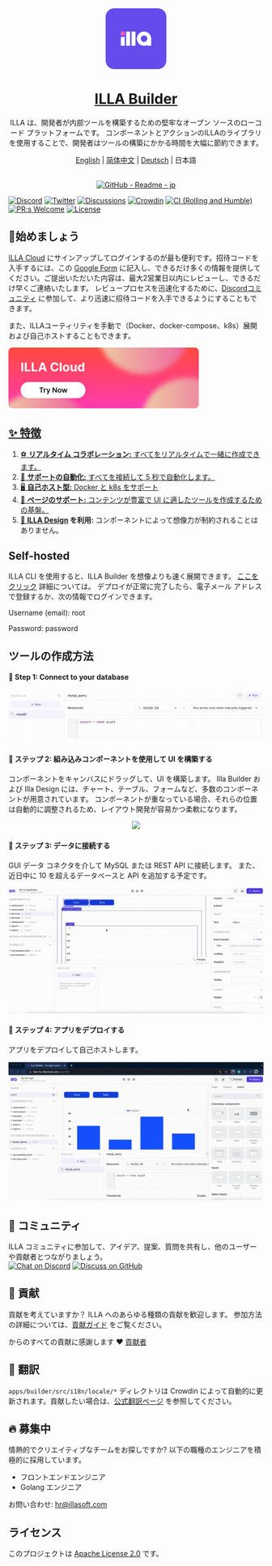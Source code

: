 
<div align="center">
  <a href="https://cloud.illacloud.com?utm_source=github&utm_medium=readme&utm_campaign=github-readme">
    <img alt="ILLA Design Logo" width="120px" height="120px" src="https://github.com/illacloud/.github/blob/main/assets/images/illa-logo.svg"/>
  </a>
</div>

<h1 align="center"><a href="https://cloud.illacloud.com?utm_source=github&utm_medium=readme&utm_campaign=github-readme">ILLA Builder</a></h1>

<p align="center">ILLA は、開発者が内部ツールを構築するための堅牢なオープン ソースのローコード プラットフォームです。 コンポーネントとアクションのILLAのライブラリを使用することで、開発者はツールの構築にかかる時間を大幅に節約できます。 </p>

<div align="center">
<a href="https://github.com/illacloud/illa-builder/blob/beta/README.md">English</a> | <a href="https://github.com/illacloud/illa-builder/blob/beta/README-CN.md">简体中文</a> | <a href="https://github.com/illacloud/illa-builder/blob/beta/README-DE.md">Deutsch</a> | 日本語
</div>

<br>
<p align="center">
<a href="https://cloud.illacloud.com?utm_source=github&utm_medium=readme&utm_campaign=github-readme">
  <img width="800" alt="GitHub - Readme - jp" src="https://github.com/illacloud/illa-builder/assets/112603073/eeb65cb6-e307-4f16-9a7a-2fcb9d3a37a3">
</a>
</p>

[![Discord](https://img.shields.io/badge/chat-Discord-7289DA?logo=discord)](https://discord.gg/illacloud)
[![Twitter](https://img.shields.io/badge/Twitter-1DA1F2?logo=x&logoColor=white)](https://twitter.com/illa_cloud)
[![Discussions](https://img.shields.io/badge/discussions-GitHub-333333?logo=github)](https://github.com/orgs/illacloud/discussions)
[![Crowdin](https://badges.crowdin.net/illa-builder/localized.svg)](https://crowdin.com/project/illa-builder)
[![CI (Rolling and Humble)](https://github.com/illacloud/illa-builder/actions/workflows/build-docker.yml/badge.svg?query=branch%3Amain)](https://github.com/illacloud/illa-builder/actions/workflows/build-docker.yml?query=branch%3Amain)
[![PR:s Welcome](https://img.shields.io/badge/PR:s-welcome-brightgreen.svg)](https://github.com/illacloud/illa-builder/pulls)
[![License](https://img.shields.io/badge/license-Apache%202-4EB1BA.svg?style=socialflat-square&)](https://www.apache.org/licenses/LICENSE-2.0.html)

## 🚀始めましょう
[ILLA Cloud](https://cloud.illacloud.com?utm_source=github&utm_medium=readme&utm_campaign=github-readme) にサインアップしてログインするのが最も便利です。招待コードを入手するには、この [Google Form](https://forms.gle/XFRSUc3yFpzbCdcWA) に記入し、できるだけ多くの情報を提供してください。ご提出いただいた内容は、最大2営業日以内にレビューし、できるだけ早くご連絡いたします。
レビュープロセスを迅速化するために、[Discordコミュニティ](https://discord.gg/illacloud) に参加して、より迅速に招待コードを入手できるようにすることもできます。

また、ILLAユーティリティを手動で（Docker、docker-compose、k8s）展開および自己ホストすることもできます。

<p>
  <a href="https://cloud.illacloud.com?utm_source=github&utm_medium=readme&utm_campaign=github-readme"><img src="https://raw.githubusercontent.com/illacloud/.github/main/assets/images/ILLA%20Cloud.png" height=120 />
</p>



## ✨ 特徴

1. ⚽ **リアルタイム コラボレーション:** すべてをリアルタイムで一緒に作成できます。
2. 🤖 **サポートの自動化:** すべてを接続して 5 秒で自動化します。
3. 🖥 **自己ホスト型:** Docker と k8s をサポート
4. 📝 **ページのサポート:** コンテンツが豊富で UI に適したツールを作成するための基盤。
5. 🎨 **[ILLA Design](https://github.com/illacloud/illa-design) を利用:** コンポーネントによって想像力が制約されることはありません。
## Self-hosted
    
ILLA CLI を使用すると、ILLA Builder を想像よりも速く展開できます。 [ここをクリック](https://docs.illacloud.com/self-hosted-deployment) 詳細については。
デプロイが正常に完了したら、電子メール アドレスで登録するか、次の情報でログインできます。
<p align="left">Username (email): root</p>
<p align="left">Password: password</p>

    
    
## ツールの作成方法

#### 🎯 Step 1: Connect to your database
<p align="center">
  <a href="https://cloud.illacloud.com?utm_source=github&utm_medium=readme&utm_campaign=github-readme">
    <img src="https://github.com/illacloud/.github/blob/main/assets/images/sql.jpeg">
  </a>
</p>

#### 🎨 ステップ 2: 組み込みコンポーネントを使用して UI を構築する
コンポーネントをキャンバスにドラッグして、UI を構築します。 Illa Builder および Illa Design には、チャート、テーブル、フォームなど、多数のコンポーネントが用意されています。 コンポーネントが重なっている場合、それらの位置は自動的に調整されるため、レイアウト開発が容易かつ柔軟になります。
    
<p align="center">
  <a href="https://cloud.illacloud.com?utm_source=github&utm_medium=readme&utm_campaign=github-readme">
    <img src="https://github.com/illacloud/.github/blob/main/assets/images/edit-ui-with-components.gif">
  </a>
</p>

#### 🔌 ステップ 3: データに接続する
GUI データ コネクタを介して MySQL または REST API に接続します。 また、近日中に 10 を超えるデータベースと API を追加する予定です。
<p align="center">
  <a href="https://cloud.illacloud.com?utm_source=github&utm_medium=readme&utm_campaign=github-readme">
    <img src="https://github.com/illacloud/.github/blob/main/assets/images/connect-your-data.gif">
  </a>
</p>

#### 🚀 ステップ 4: アプリをデプロイする
アプリをデプロイして自己ホストします。
<p align="center">
  <a href="https://cloud.illacloud.com?utm_source=github&utm_medium=readme&utm_campaign=github-readme">
    <img src="https://github.com/illacloud/.github/blob/main/assets/images/deploy.gif">
  </a>
</p>


## 💬 コミュニティ

ILLA コミュニティに参加して、アイデア、提案、質問を共有し、他のユーザーや貢献者とつながりましょう。
</br>[![Chat on Discord](https://img.shields.io/badge/chat-Discord-7289DA?logo=discord)](https://discord.gg/illacloud)   [![Discuss on GitHub](https://img.shields.io/badge/discussions-GitHub-333333?logo=github)](https://github.com/orgs/illacloud/discussions)   

## 🌱 貢献

貢献を考えていますか？ ILLA へのあらゆる種類の貢献を歓迎します。 参加方法の詳細については、[貢献ガイド](./CONTRIBUTING.md) をご覧ください。
<p>からのすべての貢献に感謝します ❤︎  <a href="https://github.com/illacloud/illa-builder/graphs/contributors">貢献者</a></p>

## 📢 翻訳

`apps/builder/src/i18n/locale/*` ディレクトリは Crowdin によって自動的に更新されます。貢献したい場合は、[公式翻訳ページ](https://crowdin.com/project/illa-builder) を参照してください。

## 🔥 募集中

情熱的でクリエイティブなチームをお探しですか? 以下の職種のエンジニアを積極的に採用しています。

- フロントエンドエンジニア
- Golang エンジニア

お問い合わせ: hr@illasoft.com

## ライセンス

このプロジェクトは [Apache License 2.0](./LICENSE) です。
